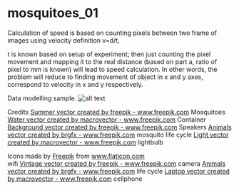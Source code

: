 # mosquitoes_01

Calculation of speed is based on counting pixels between two frame of images using velocity definition v=d/t, 

t is known based on setup of experiment; then just counting the pixel movement and mapping it to the real distance (based on part a, ratio of pixel to mm is known) will lead to speed calculation. In other words, the problem will reduce to finding movement of object in x and y axes, correspond to velocity in x and y respectively.


Data modelling sample.
![alt text](https://github.com/bijanm2021/mosquitoes01/blob/main/image_explain.jpeg)

Credits
<a href=" ">Summer vector created by freepik - www.freepik.com</a > Mosquitoes
<a href='https://www.freepik.com/vectors/water'>Water vector created by macrovector - www.freepik.com</a >  Container
<a href='https://www.freepik.com/vectors/background'>Background vector created by freepik - www.freepik.com</a > Speakers
<a href='https://www.freepik.com/vectors/animals'>Animals vector created by brgfx - www.freepik.com</a > mosquito life cycle
<a href='https://www.freepik.com/vectors/light'>Light vector created by macrovector - www.freepik.com</a > lightbulb
<div>Icons made by <a href="https://www.freepik.com" title="Freepik">Freepik</a > from <a href="https://www.flaticon.com/" title="Flaticon">www.flaticon.com</a ></div> wifi
<a href='https://www.freepik.com/vectors/vintage'>Vintage vector created by freepik - www.freepik.com</a > camera
<a href='https://www.freepik.com/vectors/animals'>Animals vector created by brgfx - www.freepik.com</a > life cycle
<a href='https://www.freepik.com/vectors/laptop'>Laptop vector created by macrovector - www.freepik.com</a > cellphone
